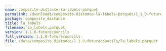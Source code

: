 ```yaml
---
name: composite-distance-la-labels-parquet
permalink: /downloads/composite-distance-la-labels-parquet/1_1_0-futurecouncils
package: composite_distance
title: la_labels
filename: la_labels.parquet
version: 1.1.0-futurecouncils
full_version: 1.1.0-futurecouncils
file: /data/composite_distance/1.1.0-futurecouncils/la_labels.parquet
---
```

